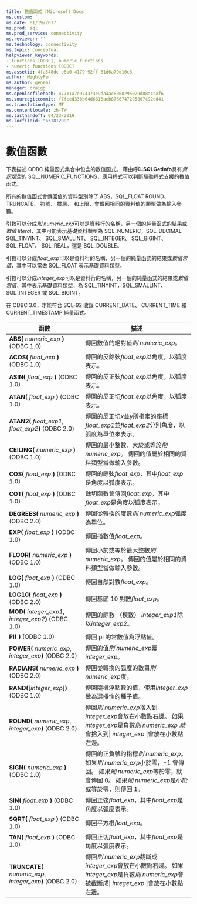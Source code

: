 ```yaml
---
title: 數值函式 |Microsoft Docs
ms.custom: ''
ms.date: 01/19/2017
ms.prod: sql
ms.prod_service: connectivity
ms.reviewer: ''
ms.technology: connectivity
ms.topic: conceptual
helpviewer_keywords:
- functions [ODBC], numeric functions
- numeric functions [ODBC]
ms.assetid: 4fa548dc-e8b0-4179-92ff-81d6a79d10c3
author: MightyPen
ms.author: genemi
manager: craigg
ms.openlocfilehash: 47711a7e974373e9da4ac8068295029d88accaf6
ms.sourcegitcommit: f7fced330b64d6616aeb8766747295807c92dd41
ms.translationtype: MT
ms.contentlocale: zh-TW
ms.lasthandoff: 04/23/2019
ms.locfileid: "63181299"
---
```

# <a name="numeric-functions"></a>數值函數
下表描述 ODBC 純量函式集合中包含的數值函式。 藉由呼叫**SQLGetInfo**具有*資訊類型*的 SQL_NUMERIC_FUNCTIONS，應用程式可以判斷驅動程式支援的數值函式。  
  
 所有的數值函式會傳回值的資料型別除了 ABS，SQL_FLOAT ROUND、 TRUNCATE、 符號、 樓層、 和上限，會傳回相同的資料值的類型做為輸入參數。  
  
 引數可以分成*則 numeric_exp*可以是資料行的名稱，另一個的純量函式的結果或*數值 litera*l，其中可能表示基礎資料類型為 SQL_NUMERIC，SQL_DECIMAL SQL_TINYINT、 SQL_SMALLINT、 SQL_INTEGER、 SQL_BIGINT、 SQL_FLOAT、 SQL_REAL，還是 SQL_DOUBLE。  
  
 引數可以分成*float_exp*可以是資料行的名稱，另一個的純量函式的結果或*數值常值*，其中可以當做 SQL_FLOAT 表示基礎資料類型。  
  
 引數可以分成*integer_exp*可以是資料行的名稱，另一個的純量函式的結果或*數值常值*，其中表示基礎資料類型，為 SQL_TINYINT，SQL_SMALLINT、 SQL_INTEGER 或 SQL_BIGINT。  
  
 在 ODBC 3.0，才能符合 SQL-92 收錄 CURRENT_DATE、 CURRENT_TIME 和 CURRENT_TIMESTAMP 純量函式。  
  
|函數|描述|  
|--------------|-----------------|  
|**ABS(** _numeric_exp_ **)**  (ODBC 1.0)|傳回數值的絕對值*則 numeric_exp*。|  
|**ACOS(** _float_exp_ **)**  (ODBC 1.0)|傳回的反餘弦*float_exp*以角度，以弧度表示。|  
|**ASIN(** _float_exp_ **)**  (ODBC 1.0)|傳回的反正弦*float_exp*以角度，以弧度表示。|  
|**ATAN(** _float_exp_ **)**  (ODBC 1.0)|傳回的反正切*float_exp*以角度，以弧度表示。|  
|**ATAN2(** _float_exp1_, _float_exp2_**)**  (ODBC 2.0)|傳回的反正切*x*並*y*所指定的座標*float_exp1*並*float_exp2*分別角度，以弧度為單位來表示。|  
|**CEILING(** _numeric_exp_ **)**  (ODBC 1.0)|傳回的最小整數，大於或等於*則 numeric_exp*。 傳回的值屬於相同的資料類型當做輸入參數。|  
|**COS(** _float_exp_ **)**  (ODBC 1.0)|傳回的餘弦*float_exp*，其中*float_exp*是角度以弧度表示。|  
|**COT(** _float_exp_ **)**  (ODBC 1.0)|餘切函數會傳回*float_exp*，其中*float_exp*是角度以弧度表示。|  
|**DEGREES(** _numeric_exp_ **)**  (ODBC 2.0)|傳回從轉換的度數*則 numeric_exp*弧度為單位。|  
|**EXP(** _float_exp_ **)**  (ODBC 1.0)|傳回指數值*float_exp*。|  
|**FLOOR(** _numeric_exp_ **)**  (ODBC 1.0)|傳回小於或等於最大整數*則 numeric_exp*。 傳回的值屬於相同的資料類型當做輸入參數。|  
|**LOG(** _float_exp_ **)**  (ODBC 1.0)|傳回自然對數*float_exp*。|  
|**LOG10(** _float_exp_ **)**  (ODBC 2.0)|傳回基底 10 對數*float_exp*。|  
|**MOD(** _integer_exp1_, _integer_exp2_**)**  (ODBC 1.0)|傳回的餘數 （模數） *integer_exp1*除以*integer_exp2*。|  
|**PI( )**  (ODBC 1.0)|傳回 pi 的常數值為浮點值。|  
|**POWER(** _numeric_exp_, _integer_exp_**)**  (ODBC 2.0)|傳回的值*則 numeric_exp*冪*integer_exp*。|  
|**RADIANS(** _numeric_exp_ **)**  (ODBC 2.0)|傳回從轉換的弧度的數目*則 numeric_exp*度。|  
|**RAND(**[*integer_exp*]**)**  (ODBC 1.0)|傳回隨機浮點數的值，使用*integer_exp*做為選擇性的種子值。|  
|**ROUND(** _numeric_exp_, _integer_exp_**)**  (ODBC 2.0)|傳回*則 numeric_exp*捨入到*integer_exp*會放在小數點右邊。 如果*integer_exp*是負數*則 numeric_exp 就*會捨入到&#124; *integer_exp* &#124;會放在小數點左邊。|  
|**SIGN(** _numeric_exp_ **)**  (ODBC 1.0)|傳回的正負號的指標*則 numeric_exp*。 如果*則 numeric_exp*小於零，-1 會傳回。 如果*則 numeric_exp*等於零，就會傳回 0。 如果*則 numeric_exp*是小於或等於零，則傳回 1。|  
|**SIN(** _float_exp_ **)**  (ODBC 1.0)|傳回正弦*float_exp*，其中*float_exp*是角度以弧度表示。|  
|**SQRT(** _float_exp_ **)**  (ODBC 1.0)|傳回平方根*float_exp*。|  
|**TAN(** _float_exp_ **)**  (ODBC 1.0)|傳回正切*float_exp*，其中*float_exp*是角度以弧度表示。|  
|**TRUNCATE(** _numeric_exp_, _integer_exp_**)**  (ODBC 2.0)|傳回*則 numeric_exp*截斷成*integer_exp*會放在小數點右邊。 如果*integer_exp*是負數*則 numeric_exp*會被截斷成&#124; *integer_exp* &#124;會放在小數點左邊。|
